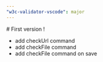 ```yaml
---
"w3c-validator-vscode": major
---
```


\# First version !

- add checkUrl command
- add checkFile command
- add checkFile command on save
